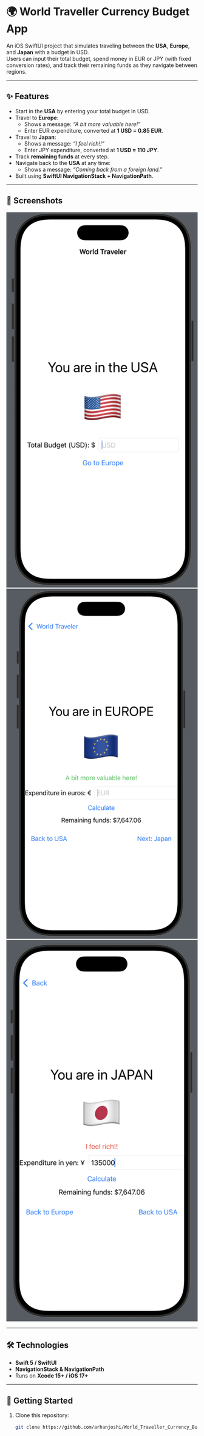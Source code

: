 # 🌍 World Traveller Currency Budget App

An iOS SwiftUI project that simulates traveling between the **USA**, **Europe**, and **Japan** with a budget in USD.  
Users can input their total budget, spend money in EUR or JPY (with fixed conversion rates), and track their remaining funds as they navigate between regions.

---

## ✨ Features
- Start in the **USA** by entering your total budget in USD.
- Travel to **Europe**:
  - Shows a message: *“A bit more valuable here!”*
  - Enter EUR expenditure, converted at **1 USD = 0.85 EUR**.
- Travel to **Japan**:
  - Shows a message: *“I feel rich!!”*
  - Enter JPY expenditure, converted at **1 USD = 110 JPY**.
- Track **remaining funds** at every step.
- Navigate back to the **USA** at any time:
  - Shows a message: *“Coming back from a foreign land.”*
- Built using **SwiftUI NavigationStack + NavigationPath**.

---

## 📸 Screenshots
![USA Screen](Screenshots/USA.png)
![Europe Screen](Screenshots/Europe.png)
![Japan Screen](Screenshots/Japan.png) 

---

## 🛠️ Technologies
- **Swift 5 / SwiftUI**
- **NavigationStack & NavigationPath**
- Runs on **Xcode 15+ / iOS 17+**

---

## 🚀 Getting Started

1. Clone this repository:
   ```bash
   git clone https://github.com/arhanjoshi/World_Traveller_Currency_Budget_App.git
